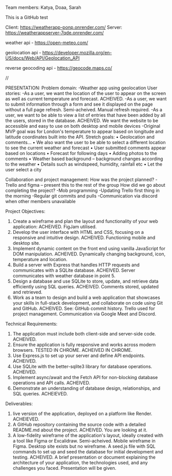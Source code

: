 Team members: Katya, Doaa, Sarah

This is a GitHub test

Client: https://weatherapp-ponp.onrender.com/
Server: https://weatherappserver-7qde.onrender.com/

weather api - https://open-meteo.com/

geolocation api - https://developer.mozilla.org/en-US/docs/Web/API/Geolocation_API

reverse geocoding api - https://geocode.maps.co/

//

PRESENTATION:
Problem domain:
-Weather app using geolocation
User stories:
-As a user, we want the location of the user to appear on the screen as well as current temperature and forecast. ACHEIVED.
-As a user, we want to submit information through a form and see it displayed on the page without a full page refresh. Semi-acheived. Manual refresh required.
-As a user, we want to be able to view a list of entries that have been added by all the users, stored in the database. ACHEIVED.
We want the website to be accessible and easy to use on both desktop and mobile devices
-Original MVP goal was for London's temperature to appear based on longitude and latitude coordinates built into the API.
Stretch goals:
• Geolocation and comments…
• We also want the user to be able to select a different location to see the current weather and forecast
• User submitted comments appear based on locations
• Forecast for following days
• Adding photos to the comments
• Weather based background – background changes according to the weather
• Details such as windspeed, humidity, rainfall etc
• Let the user select a city

Collaboration and project management:
How was the project planned?
-Trello and figma – present this to the rest of the group
How did we go about completing the project?
-Mob programming
-Updating Trello first thing in the morning
-Regular git commits and pulls
-Communication via discord when other members unavailable

Project Objectives:

1. Create a wireframe and plan the layout and functionality of your web application: ACHEIVED. FigJam utilised.
2. Develop the user interface with HTML and CSS, focusing on a responsive and intuitive design. ACHEIVED. Functioning mobile and desktop site.
3. Implement dynamic content on the front end using vanilla JavaScript for DOM manipulation. ACHEIVED. Dynamically changing background, icon, temperature and location.
4. Build a server with Express that handles HTTP requests and communicates with a SQLite database. ACHEIVED. Server communicates with weather database in point 5.
5. Design a database and use SQLite to store, update, and retrieve data efficiently using SQL queries. ACHEIVED. Comments stored, updated and retrieved.
6. Work as a team to design and build a web application that showcases your skills in full-stack development, and collaborate on code using Git and GitHub. ACHEIVED. See: GitHub commit history. Trello used for project management. Communication via Google Meet and Discord.

Technical Requirements:

1. The application must include both client-side and server-side code. ACHEIVED.
2. Ensure the application is fully responsive and works across modern browsers. TESTED IN CHROME. ACHEIVED IN CHROME.
3. Use Express.js to set up your server and define API endpoints. ACHEIVED.
4. Use SQLite with the better-sqlite3 library for database operations. ACHEIVED.
5. Implement async/await and the Fetch API for non-blocking database operations and API calls. ACHEIVED.
6. Demonstrate an understanding of database design, relationships, and SQL queries. ACHEIEVED.

Deliverables:

1. live version of the application, deployed on a platform like Render. ACHEIEVED.
2. A GitHub repository containing the source code with a detailed README.md about the project. ACHEIVED. You are looking at it.
3. A low-fidelity wireframe of the application's layout, ideally created with a tool like Figma or Excalidraw. Semi-acheived. Mobile wireframe in Figma. Desktop site exists but no wireframe.
   A seed.js file with SQL commands to set up and seed the database for initial development and testing. ACHEIVED.
   A brief presentation or document explaining the architecture of your application, the technologies used, and any challenges you faced. Presentation will be given.
